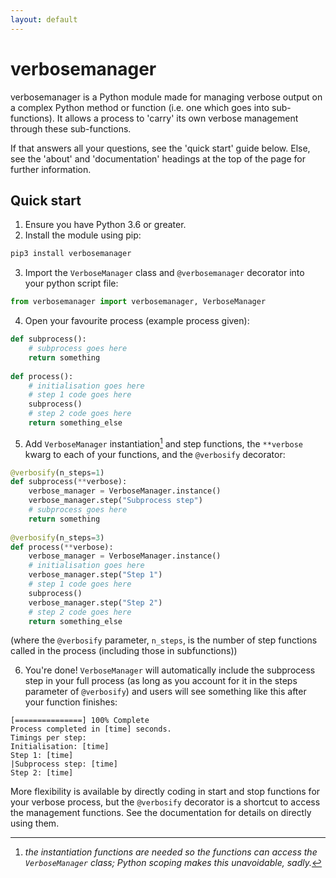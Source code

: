 ```yaml
---
layout: default
---
```


verbosemanager
==============

verbosemanager is a Python module made for managing verbose output on a complex Python method or function (i.e. one which goes into sub-functions). It allows a process to 'carry' its own verbose management through these sub-functions.

If that answers all your questions, see the 'quick start' guide below. Else, see the 'about' and 'documentation' headings at the top of the page for further information.

Quick start
-----------

1. Ensure you have Python 3.6 or greater.
2. Install the module using pip:
```python
pip3 install verbosemanager
```

3. Import the `VerboseManager` class and `@verbosemanager` decorator into your python script file:
```python
from verbosemanager import verbosemanager, VerboseManager
```

4. Open your favourite process (example process given): 
```python
def subprocess():
    # subprocess goes here
    return something
‎‎‎
def process():
    # initialisation goes here
    # step 1 code goes here
    subprocess()
    # step 2 code goes here
    return something_else
```
5. Add `VerboseManager` instantiation[^1] and step functions, the `**verbose` kwarg to each of your functions, and the `@verbosify` decorator:
```python
@verbosify(n_steps=1)
def subprocess(**verbose):
    verbose_manager = VerboseManager.instance()
    verbose_manager.step("Subprocess step")
    # subprocess goes here
    return something
‎
@verbosify(n_steps=3)
def process(**verbose):
    verbose_manager = VerboseManager.instance()
    # initialisation goes here
    verbose_manager.step("Step 1")
    # step 1 code goes here
    subprocess()
    verbose_manager.step("Step 2")
    # step 2 code goes here
    return something_else
```
(where the `@verbosify` parameter, `n_steps`, is the number of step functions called in the process (including those in subfunctions))

6. You're done! `VerboseManager` will automatically include the subprocess step in your full process (as long as you account for it in the steps parameter of `@verbosify`) and users will see something like this after your function finishes:

```ansiwhite
[===============] 100% Complete
Process completed in [time] seconds.
Timings per step:
Initialisation: [time]
Step 1: [time]
|Subprocess step: [time]
Step 2: [time]
```

More flexibility is available by directly coding in start and stop functions for your verbose process, but the `@verbosify` decorator is a shortcut to access the management functions. See the documentation for details on directly using them.

[^1]: *the instantiation functions are needed so the functions can access the `VerboseManager` class; Python scoping makes this unavoidable, sadly.*
